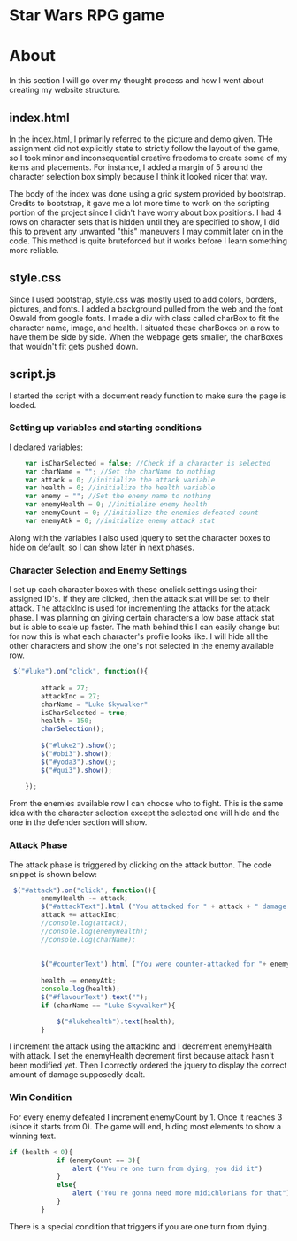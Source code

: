 # Star Wars RPG game




# About 
In this section I will go over my thought process and how I went about creating my website structure.

## index.html
In the index.html, I primarily referred to the picture and demo given. THe assignment did not explicitly state to strictly follow the layout of the game, so I took minor and inconsequential creative freedoms to create some of my items and placements. For instance, I added a margin of 5 around the character selection box simply because I think it looked nicer that way. 

The body of the index was done using a grid system provided by bootstrap. Credits to bootstrap, it gave me a lot more time to work on the scripting portion of the project since I didn't have worry about box positions. I had 4 rows on character sets that is hidden until they are specified to show, I did this to prevent any unwanted "this" maneuvers I may commit later on in the code. This method is quite bruteforced but it works before I learn something more reliable.

## style.css
Since I used bootstrap, style.css was mostly used to add colors, borders, pictures, and fonts. I added a background pulled from the web and the font Oswald from google fonts. I made a div with class called charBox to fit the character name, image, and health. I situated these charBoxes on a row to have them be side by side. When the webpage gets smaller, the charBoxes that wouldn't fit gets pushed down. 

## script.js
I started the script with a document ready function to make sure the page is loaded. 

### Setting up variables and starting conditions
I declared variables:
```javascript
    var isCharSelected = false; //Check if a character is selected
    var charName = ""; //Set the charName to nothing
    var attack = 0; //initialize the attack variable
    var health = 0; //initialize the health variable
    var enemy = ""; //Set the enemy name to nothing
    var enemyHealth = 0; //initialize enemy health
    var enemyCount = 0; //initialize the enemies defeated count
    var enemyAtk = 0; //initialize enemy attack stat
```
Along with the variables I also used jquery to set the character boxes to hide on default, so I can show later in next phases.

### Character Selection and Enemy Settings
I set up each character boxes with these onclick settings using their assigned ID's. If they are clicked, then the attack stat will be set to their attack. The attackInc is used for incrementing the attacks for the attack phase. I was planning on giving certain characters a low base attack stat but is able to scale up faster. The math behind this I can easily change but for now this is what each character's profile looks like. I will hide all the other characters and show the one's not selected in the enemy available row.
```javascript
 $("#luke").on("click", function(){
        
        attack = 27;
        attackInc = 27;
        charName = "Luke Skywalker"    
        isCharSelected = true;
        health = 150;
        charSelection();
        
        $("#luke2").show();
        $("#obi3").show();
        $("#yoda3").show();
        $("#qui3").show();
    
    });
```
From the enemies available row I can choose who to fight. This is the same idea with the character selection except the selected one will hide and the one in the defender section will show.

### Attack Phase
The attack phase is triggered by clicking on the attack button. The code snippet is shown below:
```javascript
 $("#attack").on("click", function(){
        enemyHealth -= attack;
        $("#attackText").html ("You attacked for " + attack + " damage to the enemy.");
        attack += attackInc;
        //console.log(attack);
        //console.log(enemyHealth);
        //console.log(charName);
        
        
        $("#counterText").html ("You were counter-attacked for "+ enemyAtk+ " damage.");
       
        health -= enemyAtk;
        console.log(health);
        $("#flavourText").text("");
        if (charName == "Luke Skywalker"){

            $("#lukehealth").text(health);
        }
```
I increment the attack using the attackInc and I decrement enemyHealth with attack. I set the enemyHealth decrement first because attack hasn't been modified yet. Then I correctly ordered the jquery to display the correct amount of damage supposedly dealt.

### Win Condition
For every enemy defeated I increment enemyCount by 1. Once it reaches 3 (since it starts from 0). The game will end, hiding most elements to show a winning text.

```javascript
if (health < 0){
            if (enemyCount == 3){
                alert ("You're one turn from dying, you did it")
            }
            else{
                alert ("You're gonna need more midichlorians for that");
            }
        }

```
There is a special condition that triggers if you are one turn from dying.



